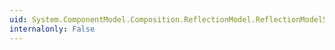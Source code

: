 ```yaml
---
uid: System.ComponentModel.Composition.ReflectionModel.ReflectionModelServices
internalonly: False
---
```

